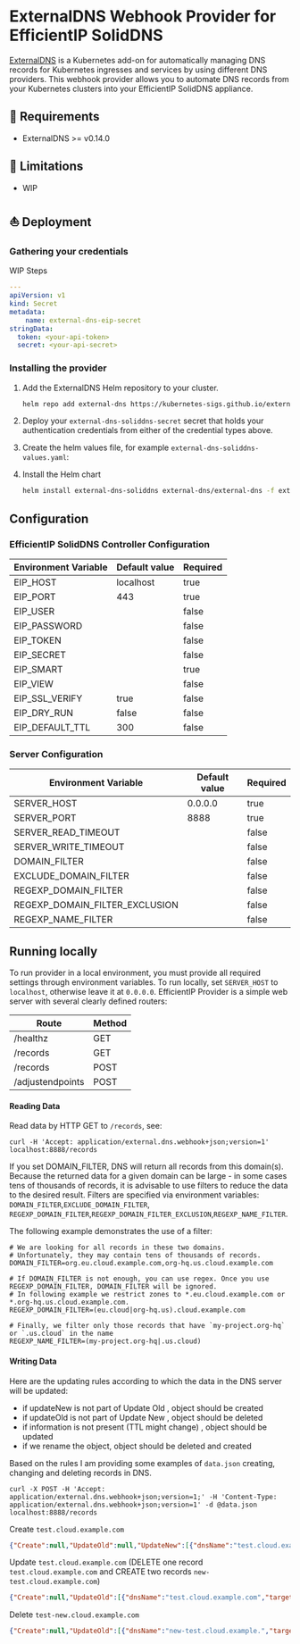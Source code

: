 # ExternalDNS Webhook Provider for EfficientIP SolidDNS

[//]: # (<div align="center">)

[//]: # ()
[//]: # ([![GitHub Release]&#40;https://img.shields.io/github/v/release/kashalls/external-dns-unifi-webhook?style=for-the-badge&#41;]&#40;https://github.com/kashalls/external-dns-unifi-webhook/releases&#41;&nbsp;&nbsp;)

[//]: # ()
[//]: # (</div>)

[ExternalDNS](https://github.com/kubernetes-sigs/external-dns) is a Kubernetes add-on for automatically managing DNS records for Kubernetes ingresses and services by using different DNS providers. This webhook provider allows you to automate DNS records from your Kubernetes clusters into your EfficientIP SolidDNS appliance.

## 🎯 Requirements

- ExternalDNS >= v0.14.0

## 🚫 Limitations

- WIP

## ⛵ Deployment

### Gathering your credentials

WIP Steps 

```yaml
---
apiVersion: v1
kind: Secret
metadata:
    name: external-dns-eip-secret
stringData:
  token: <your-api-token>
  secret: <your-api-secret>
```


### Installing the provider

1. Add the ExternalDNS Helm repository to your cluster.

    ```sh
    helm repo add external-dns https://kubernetes-sigs.github.io/external-dns/
    ```

2. Deploy your `external-dns-soliddns-secret` secret that holds your authentication credentials from either of the credential types above.

3. Create the helm values file, for example `external-dns-soliddns-values.yaml`:

4. Install the Helm chart

    ```sh
    helm install external-dns-soliddns external-dns/external-dns -f external-dns-unifi-values.yaml --version 1.15.0 -n external-dns
    ```

## Configuration

### EfficientIP SolidDNS Controller Configuration

| Environment Variable   | Default value | Required |
|------------------------|---------------|----------|
| EIP_HOST               | localhost     | true     |
| EIP_PORT               | 443           | true     |   
| EIP_USER               |               | false    |
| EIP_PASSWORD           |               | false    |
| EIP_TOKEN              |               | false    |
| EIP_SECRET             |               | false    |
| EIP_SMART              |               | true     |
| EIP_VIEW               |               | false    |
| EIP_SSL_VERIFY         | true          | false    |
| EIP_DRY_RUN            | false         | false    |
| EIP_DEFAULT_TTL        | 300           | false    |

### Server Configuration

| Environment Variable           | Default value | Required |
|--------------------------------|---------------|----------|
| SERVER_HOST                    | 0.0.0.0       | true     |
| SERVER_PORT                    | 8888          | true     |   
| SERVER_READ_TIMEOUT            |               | false    |
| SERVER_WRITE_TIMEOUT           |               | false    |
| DOMAIN_FILTER                  |               | false    |
| EXCLUDE_DOMAIN_FILTER          |               | false    |
| REGEXP_DOMAIN_FILTER           |               | false    |
| REGEXP_DOMAIN_FILTER_EXCLUSION |               | false    |
| REGEXP_NAME_FILTER             |               | false    |

## Running locally

To run provider in a local environment, you must provide all required settings through environment variables.
To run locally, set `SERVER_HOST` to `localhost`, otherwise leave it at `0.0.0.0`.
EfficientIP Provider is a simple web server with several clearly defined routers:

| Route            | Method |
|------------------|--------|
| /healthz         | GET    |
| /records         | GET    |
| /records         | POST   |
| /adjustendpoints | POST   |

#### Reading Data
Read data by HTTP GET to `/records`, see:
```shell
curl -H 'Accept: application/external.dns.webhook+json;version=1' localhost:8888/records
```
If you set DOMAIN_FILTER, DNS will return all records from this domain(s). Because the returned data for a given
domain can be large - in some cases tens of thousands of records, it is advisable to use filters to reduce the
data to the desired result. Filters are specified via environment variables: `DOMAIN_FILTER`,`EXCLUDE_DOMAIN_FILTER`,
`REGEXP_DOMAIN_FILTER`,`REGEXP_DOMAIN_FILTER_EXCLUSION`,`REGEXP_NAME_FILTER`.

The following example demonstrates the use of a filter:
```shell
# We are looking for all records in these two domains. 
# Unfortunately, they may contain tens of thousands of records.
DOMAIN_FILTER=org.eu.cloud.example.com,org-hq.us.cloud.example.com

# If DOMAIN_FILTER is not enough, you can use regex. Once you use REGEXP_DOMAIN_FILTER, DOMAIN_FILTER will be ignored.
# In following example we restrict zones to *.eu.cloud.example.com or *.org-hq.us.cloud.example.com.
REGEXP_DOMAIN_FILTER=(eu.cloud|org-hq.us).cloud.example.com

# Finally, we filter only those records that have `my-project.org-hq` or `.us.cloud` in the name
REGEXP_NAME_FILTER=(my-project.org-hq|.us.cloud)
```

#### Writing Data

Here are the updating rules according to which the data in the DNS server will be updated:

- if updateNew is not part of Update Old , object should be created
- if updateOld is not part of Update New , object should be deleted
- if information is not present (TTL might change) , object should be updated
- if we rename the object, object should be deleted and created


Based on the rules I am providing some examples of `data.json` creating, changing and deleting records in DNS.

```shell
curl -X POST -H 'Accept: application/external.dns.webhook+json;version=1;' -H 'Content-Type: application/external.dns.webhook+json;version=1' -d @data.json localhost:8888/records
```

Create `test.cloud.example.com`
```json
{"Create":null,"UpdateOld":null,"UpdateNew":[{"dnsName":"test.cloud.example.com","targets":["1.3.2.1"],"recordType":"A","recordTTL":300}],"Delete":null}
```

Update `test.cloud.example.com` (DELETE one record `test.cloud.example.com` and CREATE two records `new-test.cloud.example.com`)
```json
{"Create":null,"UpdateOld":[{"dnsName":"test.cloud.example.com","targets":["1.3.2.1"],"recordType":"A","recordTTL":300}],"UpdateNew":[{"dnsName":"new-test.cloud.example.com","targets":["1.2.3.4","4.3.2.1"],"recordType":"A","recordTTL":300}],"Delete":null}
```

Delete `test-new.cloud.example.com`
```json
{"Create":null,"UpdateOld":[{"dnsName":"new-test.cloud.example.","targets":["1.2.3.4","4.3.2.1"],"recordType":"A","recordTTL":300}],"UpdateNew":null,"Delete":null}
```